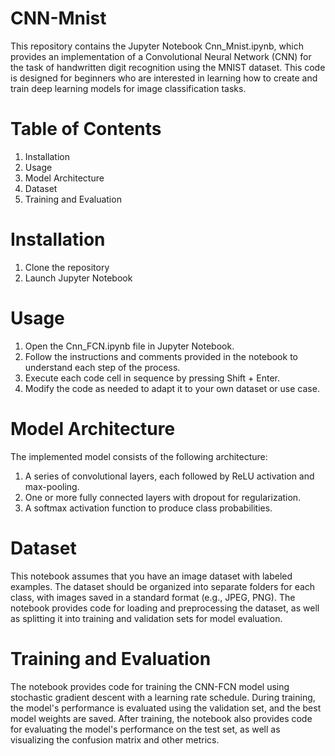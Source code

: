 # CNN-Mnist

This repository contains the Jupyter Notebook Cnn_Mnist.ipynb, which provides an implementation of a Convolutional Neural Network (CNN) for the task of handwritten digit recognition using the MNIST dataset. This code is designed for beginners who are interested in learning how to create and train deep learning models for image classification tasks.

# Table of Contents
1. Installation
2. Usage
3. Model Architecture
4. Dataset
5. Training and Evaluation

# Installation
1. Clone the repository
2. Launch Jupyter Notebook


# Usage
1. Open the Cnn_FCN.ipynb file in Jupyter Notebook.
2. Follow the instructions and comments provided in the notebook to understand each step of the process.
3. Execute each code cell in sequence by pressing Shift + Enter.
4. Modify the code as needed to adapt it to your own dataset or use case.

# Model Architecture
The implemented model consists of the following architecture:

1. A series of convolutional layers, each followed by ReLU activation and max-pooling.
2. One or more fully connected layers with dropout for regularization.
3. A softmax activation function to produce class probabilities.

# Dataset
This notebook assumes that you have an image dataset with labeled examples. The dataset should be organized into separate folders for each class, with images saved in a standard format (e.g., JPEG, PNG). The notebook provides code for loading and preprocessing the dataset, as well as splitting it into training and validation sets for model evaluation.

# Training and Evaluation
The notebook provides code for training the CNN-FCN model using stochastic gradient descent with a learning rate schedule. During training, the model's performance is evaluated using the validation set, and the best model weights are saved. After training, the notebook also provides code for evaluating the model's performance on the test set, as well as visualizing the confusion matrix and other metrics.
